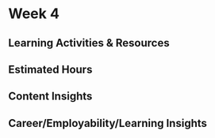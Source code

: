 # Week 4

## Learning Activities & Resources


## Estimated Hours


## Content Insights


## Career/Employability/Learning Insights
